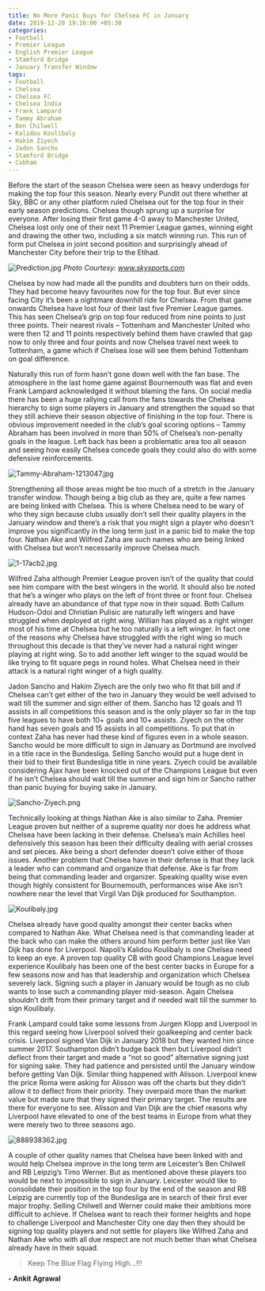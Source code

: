 ```yaml
---
title: No More Panic Buys for Chelsea FC in January
date: 2019-12-20 19:16:00 +05:30
categories:
- Football
- Premier League
- English Premier League
- Stamford Bridge
- January Transfer Window
tags:
- Football
- Chelsea
- Chelsea FC
- Chelsea India
- Frank Lampard
- Tammy Abraham
- Ben Chilwell
- Kalidou Koulibaly
- Hakim Ziyech
- Jadon Sancho
- Stamford Bridge
- Cobham
---
```


Before the start of the season Chelsea were seen as heavy underdogs for making the top four this season. Nearly every Pundit out there whether at Sky, BBC or any other platform ruled Chelsea out for the top four in their early season predictions. Chelsea though sprung up a surprise for everyone. After losing their first game 4-0 away to Manchester United, Chelsea lost only one of their next 11 Premier League games, winning eight and drawing the other two, including a six match winning run. This run of form put Chelsea in joint second position and surprisingly ahead of Manchester City before their trip to the Etihad.

![Prediction.jpg](/uploads/Prediction.jpg) *Photo Courtesy: www.skysports.com*

Chelsea by now had made all the pundits and doubters turn on their odds. They had become heavy favourites now for the top four. But ever since facing City it’s been a nightmare downhill ride for Chelsea. From that game onwards Chelsea have lost four of their last five Premier League games. This has seen Chelsea’s grip on top four reduced from nine points to just three points. Their nearest rivals – Tottenham and Manchester United who were then 12 and 11 points respectively behind them have crawled that gap now to only three and four points and now Chelsea travel next week to Tottenham, a game which if Chelsea lose will see them behind Tottenham on goal difference.

Naturally this run of form hasn’t gone down well with the fan base. The atmosphere in the last home game against Bournemouth was flat and even Frank Lampard acknowledged it without blaming the fans. On social media there has been a huge rallying call from the fans towards the Chelsea hierarchy to sign some players in January and strengthen the squad so that they still achieve their season objective of finishing in the top four. There is obvious improvement needed in the club’s goal scoring options – Tammy Abraham has been involved in more than 50% of Chelsea’s non-penalty goals in the league. Left back has been a problematic area too all season and seeing how easily Chelsea concede goals they could also do with some defensive reinforcements.

![Tammy-Abraham-1213047.jpg](/uploads/Tammy-Abraham-1213047.jpg)

Strengthening all those areas might be too much of a stretch in the January transfer window. Though being a big club as they are, quite a few names are being linked with Chelsea. This is where Chelsea need to be wary of who they sign because clubs usually don’t sell their quality players in the January window and there’s a risk that you might sign a player who doesn’t improve you significantly in the long term just in a panic bid to make the top four. Nathan Ake and Wilfred Zaha are such names who are being linked with Chelsea but won’t necessarily improve Chelsea much.

![1-17acb2.jpg](/uploads/1-17acb2.jpg)

Wilfred Zaha although Premier League proven isn’t of the quality that could see him compare with the best wingers in the world. It should also be noted that he’s a winger who plays on the left of front three or front four. Chelsea already have an abundance of that type now in their squad. Both Callum Hudson-Odoi and Christian Pulisic are naturally left wingers and have struggled when deployed at right wing. Willian has played as a right winger most of his time at Chelsea but he too naturally is a left winger. In fact one of the reasons why Chelsea have struggled with the right wing so much throughout this decade is that they’ve never had a natural right winger playing at right wing. So to add another left winger to the squad would be like trying to fit square pegs in round holes. What Chelsea need in their attack is a natural right winger of a high quality. 

Jadon Sancho and Hakim Ziyech are the only two who fit that bill and if Chelsea can’t get either of the two in January they would be well advised to wait till the summer and sign either of them. Sancho has 12 goals and 11 assists in all competitions this season and is the only player so far in the top five leagues to have both 10+ goals and 10+ assists. Ziyech on the other hand has seven goals and 15 assists in all competitions. To put that in context Zaha has never had these kind of figures even in a whole season. Sancho would be more difficult to sign in January as Dortmund are involved in a title race in the Bundesliga. Selling Sancho would put a huge dent in their bid to their first Bundesliga title in nine years. Ziyech could be available considering Ajax have been knocked out of the Champions League but even if he isn’t Chelsea should wait till the summer and sign him or Sancho rather than panic buying for buying sake in January.  

![Sancho-Ziyech.png](/uploads/Sancho-Ziyech.png)

Technically looking at things Nathan Ake is also similar to Zaha. Premier League proven but neither of a supreme quality nor does he address what Chelsea have been lacking in their defense. Chelsea’s main Achilles heel defensively this season has been their difficulty dealing with aerial crosses and set pieces. Ake being a short defender doesn’t solve either of those issues. Another problem that Chelsea have in their defense is that they lack a leader who can command and organize that defense. Ake is far from being that commanding leader and organizer. Speaking quality wise even though highly consistent for Bournemouth, performances wise Ake isn’t nowhere near the level that Virgil Van Dijk produced for Southampton. 

![Koulibaly.jpg](/uploads/Koulibaly.jpg)

Chelsea already have good quality amongst their center backs when compared to  Nathan Ake. What Chelsea need is that commanding leader at the back who can make the others around him perform better just like Van Dijk has done for Liverpool. Napoli’s Kalidou Koulibaly is one Chelsea need to keep an eye. A proven top quality CB with good Champions League level experience Koulibaly has been one of the best center backs in Europe for a few seasons now and has that leadership and organization which Chelsea severely lack. Signing such a player in January would be tough as no club wants to lose such a commanding player mid-season. Again Chelsea shouldn’t drift from their primary target and if needed wait till the summer to sign Koulibaly.

Frank Lampard could take some lessons from Jurgen Klopp and Liverpool in this regard seeing how Liverpool solved their goalkeeping and center back crisis. Liverpool signed Van Dijk in January 2018 but they wanted him since summer 2017. Southampton didn’t budge back then but Liverpool didn’t deflect from their target and made a “not so good” alternative signing just for signing sake. They had patience and persisted until the January window before getting Van Dijk. Similar thing happened with Alisson. Liverpool knew the price Roma were asking for Alisson was off the charts but they didn’t allow it to deflect from their priority. They overpaid more than the market value but made sure that they signed their primary target. The results are there for everyone to see. Alisson and Van Dijk are the chief reasons why Liverpool have elevated to one of the best teams in Europe from what they were merely two to three seasons ago.

![888938362.jpg](/uploads/888938362.jpg)

A couple of other quality names that Chelsea have been linked with and would help Chelsea improve in the long term are Leicester’s Ben Chilwell and RB Leipzig’s Timo Werner. But as mentioned above these players too would be next to impossible to sign in January. Leicester would like to consolidate their position in the top four by the end of the season and RB Leipzig are currently top of the Bundesliga are in search of their first ever major trophy. Selling Chilwell and Werner could make their ambitions more difficult to achieve. If Chelsea want to reach their former heights and hope to challenge Liverpool and Manchester City one day then they should be signing top quality players and not settle for players like Wilfred Zaha and Nathan Ake who with all due respect are not much better than what Chelsea already have in their squad. 

> Keep The Blue Flag Flying High...!!!

**- Ankit Agrawal**